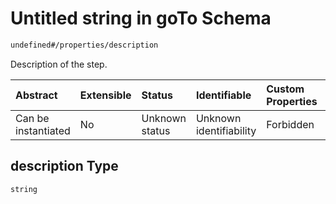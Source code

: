 # Untitled string in goTo Schema

```txt
undefined#/properties/description
```

Description of the step.

| Abstract            | Extensible | Status         | Identifiable            | Custom Properties | Additional Properties | Access Restrictions | Defined In                                                           |
| :------------------ | :--------- | :------------- | :---------------------- | :---------------- | :-------------------- | :------------------ | :------------------------------------------------------------------- |
| Can be instantiated | No         | Unknown status | Unknown identifiability | Forbidden         | Allowed               | none                | [goTo\_v2.schema.json\*](goTo_v2.schema.json "open original schema") |

## description Type

`string`
